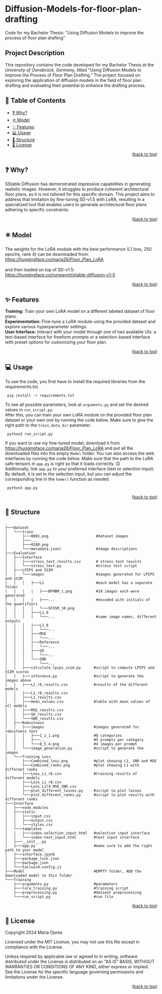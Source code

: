 # Diffusion-Models-for-floor-plan-drafting
Code for my Bachelor Thesis: "Using Diffusion Models to improve the process of floor plan drafting”
## Project Description

This repository contains the code developed for my Bachelor Thesis at the *University of Osnabrück, Germany*, titled "Using Diffusion Models to Improve the Process of Floor Plan Drafting." The project focused on exploring the application of diffusion models in the field of floor plan drafting and evaluating their potential to enhance the drafting process.

## 📖 Table of Contents
  - [❓ Why?](#-why)
  - [✴️ Model](#model)
  - [✨ Features](#-features)
  - [💻 Usage](#-usage)
  - [💾 Structure](#-structure)
  - [📎 License](#-license)
  <p align="right">(<a href="#top">back to top</a>)</p>

## ❓ Why?
SStable Diffusion has demonstrated impressive capabilities in generating realistic images. However, it struggles to produce coherent architectural floor plans, as it is not tailored for this specific domain. This project aims to address that limitation by fine-tuning SD-v1.5 with LoRA, resulting in a specialized tool that enables users to generate architectural floor plans adhering to specific constraints.<br/> 

<p align="right">(<a href="#top">back to top</a>)</p>

## ✴️ Model <a name="model"></a>
The weights for the LoRA module with the best performance (L1 loss, 250 epochs, rank 4) can be downloaded from: https://huggingface.co/maria26/Floor_Plan_LoRA <br/> 
<br/> 
and then loaded on top of SD-v1.5: https://huggingface.co/runwayml/stable-diffusion-v1-5<br/> 
<p align="right">(<a href="#top">back to top</a>)</p>

## ✨ Features
**Training:** Train your own LoRA model on a different labeled dataset of floor plans. <br/>
**Experimentation:** Fine-tune a LoRA module using the provided dataset and explore various hyperparameter settings. <br/>
**User Interface:** Interact with your model through one of two available UIs: a text-based interface for freeform prompts or a selection-based interface with preset options for customizing your floor plan.
<br/>
<p align="right">(<a href="#top">back to top</a>)</p>

## 💻 Usage
To use the code, you first have to install the required libraries from the requirements.txt.
 ```
  pip install -r requirements.txt
  ```
To see all possible parameters, look at `arguments.py` and set the desired values in `run_script.py`. <br/>
After this, you can train your own LoRA module on the provided floor plan dataset or your own one by running the code below. Make sure to give the right path to the `train_data_dir` parameter.
 ```
  python3 run_script.py 
  ```
If you want to use my fine-tuned model, download it from https://huggingface.co/maria26/Floor_Plan_LoRA and put all the downloaded files into the empty `Model` folder.
You can also access the web interfaces by running the code below. Make sure that the path to the LoRA safe-tensors in `app.py` is right so that it loads correctly. 😊
<br/>
Additionally, link `app.py` to your preferred interface (text or selection input). By default, it is set to the selection input, but you can adjust the corresponding line in the `home()` function as needed.
 ```
  python3 app.py 
  ```

<p align="right">(<a href="#top">back to top</a>)</p>

## 💾 Structure
<!-- Project Structure -->

    .
    ├───Dataset
    │   └───train
    │       ├───0001.png                      #dataset images
    │       ├───...
    │       ├───0280.png
    │       └───metadata.jsonl                #image descriptions
    ├───Evaluation
    │   ├───Interface
    │   │   ├───stress_test_results.csv       # stress test results
    │   │   └───stress_test.py                #stress test script
    │   ├───LPIPS and SSIM
    │   │   └───images                        #images generated for LPIPS and SSIM
    │   │   │   ├───L1                        #each model has a separate folder
    │   │   │   |   ├───BFMBM_1.png           #10 images each were generated
    │   │   │   |   ├───...                   #encoded with initials of the quantifiers
    │   │   │   |   └───SFOSM_10.png
    │   │   │   ├───L1_6
    │   │   │   |   └───...                   #same image names, different outputs
    │   │   │   ├───L1_8
    │   │   │   |   └───...
    │   │   │   ├───MSE
    │   │   │   |   └───...
    │   │   │   ├───Reference
    │   │   │   |   └───...
    │   │   │   ├───SD
    │   │   │   |   └───...
    │   │   │   └───SNR
    |   |   |       └───...
    │   │   ├───calculate_lpips_ssim.py      #script to compute LPIPS and SSIM scores
    │   │   ├───inference.py                 #script to generate the images above     
    │   │   ├───L1_r6_results.csv            #results of the different models
    │   │   ├───L1_r8_results.csv
    │   │   ├───L1_results.csv
    │   │   ├───mean_values.csv              #table with mean values of all models
    │   │   ├───MSE_results.csv
    │   │   ├───SD_results.csv
    │   │   └───SNR_results.csv
    │   ├───Robustness
    │   │   ├───images                       #images generated for robustness test
    │   │   │   ├───1_1_1.png                #8 categories
    │   │   │   ├───...                      #5 prompts per category
    │   │   │   └───8_5_4.png                #4 images per prompt  
    │   │   └───image_generation.py          #script to generate the images
    │   └───Training Loss
    │       ├───Combined_loss.png            #plot showing L1, SNR and MSE
    │       ├───Combined_ranks.png           #plot showing L1 with different ranks
    │       ├───Loss_L1_r6.csv               #training results of different models
    │       ├───Loss_L1_r8.csv
    │       ├───Loss_L1r4_MSE_SNR.csv
    │       ├───plot_different_losses.py     #script to plot losses
    │       └───plot_different_ranks.py      #script to plot results with different ranks
    ├───Interface
    │   ├───node_modules
    │   ├───static
    │   │   ├───input.css
    │   │   ├───output.css
    │   │   └───styles.css
    │   └───templates
    │   │   ├───index-selection_input.html   #selection input interface
    │   │   └───index-text_input.html        #text input interface
    │   ├───__init__.py
    │   ├───app.py                           #make sure to add the right path to your model
    │   ├───interface.jpynb
    │   ├───package_lock.json
    │   ├───package.json
    │   └───tailwind.config.js
    ├───Model                                #EMPTY folder, ADD the downloaded model to this folder
    └───Training
        ├───arguments.py                     #parameters
        ├───lora_training.py                 #training script
        ├───preprocessing.py                 #dataset preprocessing
        └───run_script.py                    #run file
<p align="right">(<a href="#top">back to top</a>)</p>



## 📎 License
Copyright 2024 Maria Oprea

Licensed under the MIT License;
you may not use this file except in compliance with the License.

Unless required by applicable law or agreed to in writing, software
distributed under the License is distributed on an "AS IS" BASIS,
WITHOUT WARRANTIES OR CONDITIONS OF ANY KIND, either express or implied.
See the License for the specific language governing permissions and
limitations under the License.<br/>
<p align="right">(<a href="#top">back to top</a>)</p>
